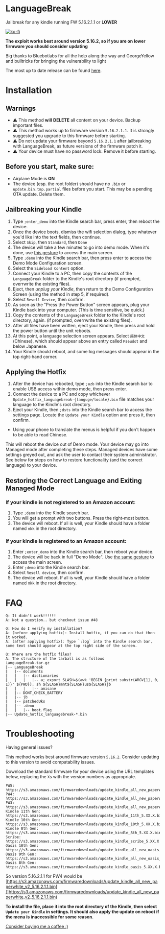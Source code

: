 # **LanguageBreak** 

Jailbreak for any kindle running FW 5.16.2.1.1 or **LOWER**

[![ko-fi](https://ko-fi.com/img/githubbutton_sm.svg)](https://ko-fi.com/E1E1QLG4D)

**The exploit works best around version 5.16.2, so if you are on lower firmware you should consider updating**

Big thanks to Bluebotlabs for all the help along the way and GeorgeYellow and bulltricks for bringing the vulnerability to light

The most up to date release can be found [here](https://github.com/notmarek/LanguageBreak/releases/latest).

# Installation

## Warnings
- ⚠️ This method **will** __DELETE__ all content on your device. Backup important files.
- ⚠️ This method works up to firmware version `5.16.2.1.1`. It is strongly suggested you upgrade to this firmware before starting.
- ⚠️ Do not update your firmware beyond `5.16.2.1.1` after jailbreaking with LanguageBreak, as future versions of the firmware patch it.
- ⚠️ Your device must have no password lock. Remove it before starting.

## Before you start, make sure:
- Airplane Mode is **ON**
- The device (esp. the root folder) should have no `.bin` or `update.bin.tmp.partial` files before you start. This may be a pending OTA update. Delete them.

## Jailbreaking your Kindle

1. Type `;enter_demo` into the Kindle search bar, press enter, then reboot the device.
2. Once the device boots, dismiss the wifi selection dialog, type whatever you'd like into the text fields, then continue.
3. Select `Skip`, then `Standard`, then `Done`
4. The device will take a few minutes to go into demo mode. When it's done, use [this gesture](https://www.youtube.com/watch?v=JzuIGbGPpig) to access the main screen.
5. Type `;demo` into the Kindle search bar, then press enter to access the Demo Mode Configuration screen.
6. Select the `Sideload Content` option.
7. Connect your Kindle to a PC, then copy the contents of the `LanguageBreak` folder to the Kindle's root directory (if prompted, overrwrite the existing files).
8. Eject, then *unplug your Kindle*, then return to the Demo Configuration Screen (using the method in step 5, if required).
9. Select `Resell Device`, then confirm.
10. As soon as the "Press the Power Button" screen appears, plug your Kindle back into your computer. (This is time sensitive, be quick.)
11. Copy the contents of the `LanguageBreak` folder to the Kindle's root directory, again. (if prompted, overrwrite the existing files).
12. After all files have been written, eject your Kindle, then press and hold the power button until the unit reboots.
13. At this point, a language selection screen appears. Select `简体中文` (Chinese), which should appear above an entry called `Pseudot` and below Japanese.
14. Your Kindle should reboot, and some log messages should appear in the top right-hand corner.
    
## Applying the Hotfix

1. After the device has rebooted, type `;uzb` into the Kindle search bar to enable USB access within demo mode, then press enter.
2. Connect the device to a PC and copy whichever `Update_hotfix_languagebreak-{languge/locale}.bin` file matches your language to the Kindle's root directory.
3. Eject your Kindle, then `;dsts` into the Kindle search bar to access the settings page. Locate the `Update your Kindle` option and press it, then confirm.
 - Using your phone to translate the menus is helpful if you don't happen to be able to read Chinese.

This will reboot the device out of Demo mode. Your device may go into Managed mode after completing these steps. Managed devices have some settings greyed out, and ask the user to contact their system administrator. See below for steps on how to restore functionality (and the correct language) to your device.
    
## Restoring the Correct Language and Exiting Managed Mode
    
### If your kindle **is not** registered to an Amazon account:
1. Type `;demo` into the Kindle search bar.
2. You will get a prompt with two buttons. Press the right-most button.
3. The device will reboot. If all is well, your Kindle should have a folder named `mkk` in the root directory.

### If your kindle **is** registered to an Amazon account:
1. Enter `;enter_demo` into the Kindle search bar, then reboot your device.
2. The device will be back in full "Demo Mode". Use [the same gesture](https://www.youtube.com/watch?v=JzuIGbGPpig) to access the main screen.
3. Enter `;demo` into the Kindle search bar.
4. Select `Resell device`, then confirm.
5. The device will reboot. If all is well, your Kindle should have a folder named `mkk` in the root directory.


# FAQ
```
Q: It didn't work!!!!!! 
A: Not a question.. but checkout issue #48

Q: How do I verify my installation?
A: (before applying hotfix): Install hotfix, if you can do that then it worked.
A: (after applying hotfix): Type `;log` into the Kindle search bar, some text should appear at the top right side of the screen.

Q: Where are the hotfix files?
A: The structure of the tarball is as follows
LanguageBreak.tar.gz
|-- LanguageBreak
|	|-- documents
|	|	|-- dictionaries
|	|	|	|-- a; export SLASH=$(awk 'BEGIN {print substr(ARGV[1], 0, 1)}' ${PWD}); sh ${SLASH}mnt${SLASH}us${SLASH}jb
|	|	|	|-- amisane
|	|-- DONT_CHECK_BATTERY
|	|-- jb
|	|-- patchedUks
|	|-- .demo
|	|	|-- boot.flag
|-- Update_hotfix_languagebreak-*.bin
```

# Troubleshooting
Having general issues?

This method works best around firmware version `5.16.2`. Consider updating to this version to avoid compatability issues.

Download the standard firmware for your device using the URL templates below, replacing the `X`s with the version numbers as appropriate. 

```
PW5: https://s3.amazonaws.com/firmwaredownloads/update_kindle_all_new_paperwhite_11th_5.XX.X.bin
PW4: https://s3.amazonaws.com/firmwaredownloads/update_kindle_all_new_paperwhite_v2_5.XX.X.bin
PW3: https://s3.amazonaws.com/firmwaredownloads/update_kindle_all_new_paperwhite_5.XX.X.bin
Kindle 11th Gen: https://s3.amazonaws.com/firmwaredownloads/update_kindle_11th_5.XX.X.bin
Kindle 10th Gen: https://s3.amazonaws.com/firmwaredownloads/update_kindle_10th_5.XX.X.bin
Kindle 8th Gen: https://s3.amazonaws.com/firmwaredownloads/update_kindle_8th_5.XX.X.bin
Scribe: https://s3.amazonaws.com/firmwaredownloads/update_kindle_scribe_5.XX.X.bin
Oasis 10th Gen: https://s3.amazonaws.com/firmwaredownloads/update_kindle_all_new_oasis_v2_5.XX.X.bin
Oasis 9th Gen: https://s3.amazonaws.com/firmwaredownloads/update_kindle_all_new_oasis_5.XX.X.bin
Oasis 8th Gen: https://s3.amazonaws.com/firmwaredownloads/update_kindle_oasis_5.XX.X.bin
```

So version 5.16.2.1.1 for PW4 would be [https://s3.amazonaws.com/firmwaredownloads/update_kindle_all_new_paperwhite_v2_5.16.2.1.1.bin](]https://s3.amazonaws.com/firmwaredownloads/update_kindle_all_new_paperwhite_v2_5.16.2.1.1.bin)

**To install the file, place it into the root directory of the Kindle, then select `Update your Kindle` in settings. It should also apply the update on reboot if the menu is inaccessible for some reason.**


[Consider buying me a coffee :)](https://ko-fi.com/notmarek)
